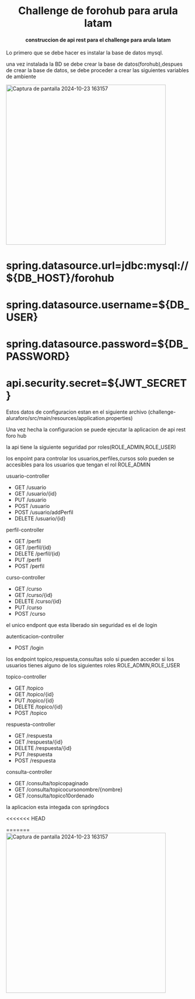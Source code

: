 <h1 align="center"> Challenge de forohub para arula latam </h1>
<h4 align="center">
construccion de api rest para el challenge para arula latam
</h4> 
<p>Lo primero que se debe hacer es instalar la base de datos mysql.</p>
<p>una vez instalada la BD se debe crear la base de datos(forohub),despues de crear la base de datos, se debe proceder a crear las siguientes variables de ambiente</p>
<img width="437" alt="Captura de pantalla 2024-10-23 163157" src="https://github.com/user-attachments/assets/56d29688-3d79-46ea-95a6-4ec3a429ae8c">
<h1>spring.datasource.url=jdbc:mysql://${DB_HOST}/forohub</h1>
<h1>spring.datasource.username=${DB_USER}</h1>
<h1>spring.datasource.password=${DB_PASSWORD}</h1>
<h1>api.security.secret=${JWT_SECRET}</h1>

<p>Estos datos de configuracion estan en el siguiente archivo (challenge-aluraforo/src/main/resources/application.properties)</p>

<p>Una vez hecha la configuracion se puede ejecutar la aplicacion de api rest foro hub</p>
<p>la api tiene la siguiente seguridad por roles(ROLE_ADMIN,ROLE_USER)<p>
<p> los enpoint para controlar los usuarios,perfiles,cursos solo pueden se accesibles para los usuarios que tengan el rol ROLE_ADMIN</p>
<p>usuario-controller</p>
<ul>
 <li>GET /usuario </li>
 <li>GET /usuario/{id}</li>
 <li>PUT /usuario</li>
 <li>POST /usuario</li>
 <li>POST /usuario/addPerfil</li>
  <li>DELETE /usuario/{id}</li>
</ul>
<p>perfil-controller</p>
<ul>
 <li>GET /perfil</li>
 <li>GET /perfil/{id}</li>
 <li>DELETE /perfil/{id}</li>
 <li>PUT /perfil</li>
 <li>POST /perfil</li>
</ul>
<p>curso-controller</p>
<ul>
 <li>GET /curso</li>
 <li>GET /curso/{id}</li>
 <li>DELETE /curso/{id}</li>
 <li>PUT /curso</li>
 <li>POST /curso</li>
</ul>
<p>el unico endpont que esta liberado sin seguridad es el de login </p>
<p>autenticacion-controller</p>
<ul>
 <li>POST /login </li>
</ul>
<p>los endpoint topico,respuesta,consultas solo si pueden acceder si los usuarios tienes alguno de los siguientes roles ROLE_ADMIN,ROLE_USER </p>
<p>topico-controller</p>
<ul>
 <li>GET /topico </li>
 <li>GET /topico/{id}</li>
 <li>PUT /topico/{id}</li>
 <li>DELETE /topico/{id}</li>
 <li>POST /topico</li>
</ul>
<p>respuesta-controller</p>
<ul>
 <li>GET /respuesta </li>
 <li>GET /respuesta/{id}</li>
 <li>DELETE /respuesta/{id}</li>
 <li>PUT /respuesta</li>
 <li>POST /respuesta</li>
</ul>

<p>consulta-controller</p>
<ul>
 <li>GET /consulta/topicopaginado </li>
 <li>GET /consulta/topicocursonombre/{nombre}</li>
 <li>GET /consulta/topico10ordenado</li>
</ul>
<p>la aplicacion esta integada con springdocs</p>
<<<<<<< HEAD

=======
<img width="437" alt="Captura de pantalla 2024-10-23 163157" src="https://github.com/user-attachments/assets/413e01b3-fea0-41ec-bff0-a6cdd9ac1d87">










